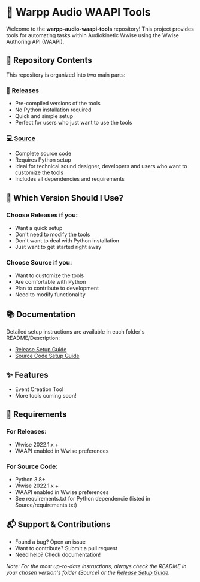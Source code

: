 # 🎵 Warpp Audio WAAPI Tools

Welcome to the **warpp-audio-waapi-tools** repository! This project provides tools for automating tasks within Audiokinetic Wwise using the Wwise Authoring API (WAAPI).

## 📂 Repository Contents

This repository is organized into two main parts:

### 🚀 [Releases](https://github.com/WarppAudio/warpp-audio-waapi-tools/tags)
- Pre-compiled versions of the tools
- No Python installation required
- Quick and simple setup
- Perfect for users who just want to use the tools

### 💻 [Source](./Source)
- Complete source code
- Requires Python setup
- Ideal for technical sound designer, developers and users who want to customize the tools
- Includes all dependencies and requirements

## 🤔 Which Version Should I Use?

### Choose **Releases** if you:
- Want a quick setup
- Don't need to modify the tools
- Don't want to deal with Python installation
- Just want to get started right away

### Choose **Source** if you:
- Want to customize the tools
- Are comfortable with Python
- Plan to contribute to development
- Need to modify functionality

## 📚 Documentation

Detailed setup instructions are available in each folder's README/Description:
- [Release Setup Guide](https://github.com/WarppAudio/warpp-audio-waapi-tools/tags)
- [Source Code Setup Guide](./Source/README.md)

## ✨ Features

- Event Creation Tool
- More tools coming soon!

## 🔧 Requirements

### For Releases:
- Wwise 2022.1.x +
- WAAPI enabled in Wwise preferences

### For Source Code:
- Python 3.8+
- Wwise 2022.1.x +
- WAAPI enabled in Wwise preferences
- See requirements.txt for Python dependencie (listed in Source/requirements.txt)

## 📬 Support & Contributions

- Found a bug? Open an issue
- Want to contribute? Submit a pull request
- Need help? Check documentation!

*Note: For the most up-to-date instructions, always check the README in your chosen version's folder (Source) or the [Release Setup Guide](https://github.com/WarppAudio/warpp-audio-waapi-tools/tags).*

